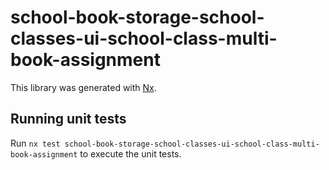 # school-book-storage-school-classes-ui-school-class-multi-book-assignment

This library was generated with [Nx](https://nx.dev).

## Running unit tests

Run `nx test school-book-storage-school-classes-ui-school-class-multi-book-assignment` to execute the unit tests.
